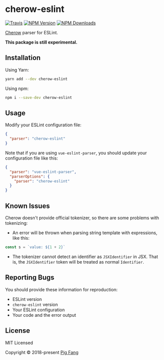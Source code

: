 # cherow-eslint

[![Travis](https://img.shields.io/travis/cherow/cherow-eslint.svg?style=flat-square)](https://travis-ci.org/cherow/cherow-eslint)
[![NPM Version](https://img.shields.io/npm/v/cherow-eslint.svg?style=flat-square)](npmjs.com/package/cherow-eslint)
[![NPM Downloads](https://img.shields.io/npm/dm/cherow-eslint.svg?style=flat-square)](npmjs.com/package/cherow-eslint)

[Cherow](https://github.com/cherow/cherow) parser for ESLint.

**This package is still experimental.**

## Installation

Using Yarn:

```bash
yarn add --dev cherow-eslint
```

Using npm:

```bash
npm i --save-dev cherow-eslint
```

## Usage

Modify your ESLint configuration file:

```json
{
  "parser": "cherow-eslint"
}
```

Note that if you are using `vue-eslint-parser`,
you should update your configuration file like this:

```json
{
  "parser": "vue-eslint-parser",
  "parserOptions": {
    "parser": "cherow-eslint"
  }
}
```

## Known Issues

Cherow doesn't provide official tokenizer,
so there are some problems with tokenizing:

- An error will be thrown when parsing string template with expressions,
like this:

```javascript
const s = `value: ${1 + 2}`
```

- The tokenizer cannot detect an identifier as `JSXIdentifier` in JSX.
That is, the `JSXIdentifier` token will be treated as normal `Identifier`.

## Reporting Bugs

You should provide these information for reproduction:

- ESLint version
- `cherow-eslint` version
- Your ESLint configuration
- Your code and the error output

## License

MIT Licensed

Copyright © 2018-present [Pig Fang](https://gplane.win/)
